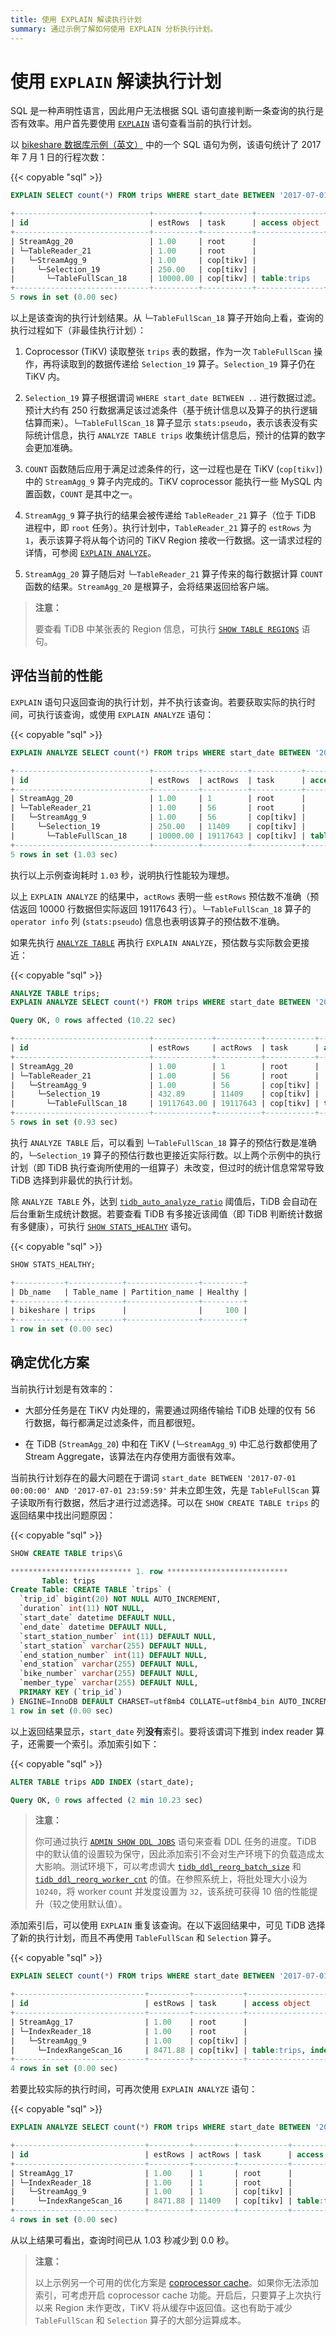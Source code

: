 ```yaml
---
title: 使用 EXPLAIN 解读执行计划
summary: 通过示例了解如何使用 EXPLAIN 分析执行计划。
---
```


# 使用 `EXPLAIN` 解读执行计划

SQL 是一种声明性语言，因此用户无法根据 SQL 语句直接判断一条查询的执行是否有效率。用户首先要使用 [`EXPLAIN`](/sql-statements/sql-statement-explain.md) 语句查看当前的执行计划。

以 [bikeshare 数据库示例（英文）](https://docs.pingcap.com/tidb/stable/import-example-data) 中的一个 SQL 语句为例，该语句统计了 2017 年 7 月 1 日的行程次数：

{{< copyable "sql" >}}

```sql
EXPLAIN SELECT count(*) FROM trips WHERE start_date BETWEEN '2017-07-01 00:00:00' AND '2017-07-01 23:59:59';
```

```sql
+------------------------------+----------+-----------+---------------+------------------------------------------------------------------------------------------------------------------------+
| id                           | estRows  | task      | access object | operator info                                                                                                          |
+------------------------------+----------+-----------+---------------+------------------------------------------------------------------------------------------------------------------------+
| StreamAgg_20                 | 1.00     | root      |               | funcs:count(Column#13)->Column#11                                                                                      |
| └─TableReader_21             | 1.00     | root      |               | data:StreamAgg_9                                                                                                       |
|   └─StreamAgg_9              | 1.00     | cop[tikv] |               | funcs:count(1)->Column#13                                                                                              |
|     └─Selection_19           | 250.00   | cop[tikv] |               | ge(bikeshare.trips.start_date, 2017-07-01 00:00:00.000000), le(bikeshare.trips.start_date, 2017-07-01 23:59:59.000000) |
|       └─TableFullScan_18     | 10000.00 | cop[tikv] | table:trips   | keep order:false, stats:pseudo                                                                                         |
+------------------------------+----------+-----------+---------------+------------------------------------------------------------------------------------------------------------------------+
5 rows in set (0.00 sec)
```

以上是该查询的执行计划结果。从 `└─TableFullScan_18` 算子开始向上看，查询的执行过程如下（非最佳执行计划）：

1. Coprocessor (TiKV) 读取整张 `trips` 表的数据，作为一次 `TableFullScan` 操作，再将读取到的数据传递给 `Selection_19` 算子。`Selection_19` 算子仍在 TiKV 内。

2. `Selection_19` 算子根据谓词 `WHERE start_date BETWEEN ..` 进行数据过滤。预计大约有 250 行数据满足该过滤条件（基于统计信息以及算子的执行逻辑估算而来）。`└─TableFullScan_18` 算子显示 `stats:pseudo`，表示该表没有实际统计信息，执行 `ANALYZE TABLE trips` 收集统计信息后，预计的估算的数字会更加准确。

3. `COUNT` 函数随后应用于满足过滤条件的行，这一过程也是在 TiKV (`cop[tikv]`) 中的 `StreamAgg_9` 算子内完成的。TiKV coprocessor 能执行一些 MySQL 内置函数，`COUNT` 是其中之一。

4. `StreamAgg_9` 算子执行的结果会被传递给 `TableReader_21` 算子（位于 TiDB 进程中，即 `root` 任务）。执行计划中，`TableReader_21` 算子的 `estRows` 为 `1`，表示该算子将从每个访问的 TiKV Region 接收一行数据。这一请求过程的详情，可参阅 [`EXPLAIN ANALYZE`](/sql-statements/sql-statement-explain-analyze.md)。

5. `StreamAgg_20` 算子随后对 `└─TableReader_21` 算子传来的每行数据计算 `COUNT` 函数的结果。`StreamAgg_20` 是根算子，会将结果返回给客户端。

> **注意：**
> 
> 要查看 TiDB 中某张表的 Region 信息，可执行 [`SHOW TABLE REGIONS`](/sql-statements/sql-statement-show-table-regions.md) 语句。

## 评估当前的性能

`EXPLAIN` 语句只返回查询的执行计划，并不执行该查询。若要获取实际的执行时间，可执行该查询，或使用 `EXPLAIN ANALYZE` 语句：

{{< copyable "sql" >}}

```sql
EXPLAIN ANALYZE SELECT count(*) FROM trips WHERE start_date BETWEEN '2017-07-01 00:00:00' AND '2017-07-01 23:59:59';
```

```sql
+------------------------------+----------+----------+-----------+---------------+---------------------------------------------------------------------------------------------------------------------------------------------------------------------------------------------------------------------------------------------------+------------------------------------------------------------------------------------------------------------------------+-----------+------+
| id                           | estRows  | actRows  | task      | access object | execution info                                                                                                                                                                                                                                    | operator info                                                                                                          | memory    | disk |
+------------------------------+----------+----------+-----------+---------------+---------------------------------------------------------------------------------------------------------------------------------------------------------------------------------------------------------------------------------------------------+------------------------------------------------------------------------------------------------------------------------+-----------+------+
| StreamAgg_20                 | 1.00     | 1        | root      |               | time:1.031417203s, loops:2                                                                                                                                                                                                                        | funcs:count(Column#13)->Column#11                                                                                      | 632 Bytes | N/A  |
| └─TableReader_21             | 1.00     | 56       | root      |               | time:1.031408123s, loops:2, cop_task: {num: 56, max: 782.147269ms, min: 5.759953ms, avg: 252.005927ms, p95: 609.294603ms, max_proc_keys: 910371, p95_proc_keys: 704775, tot_proc: 11.524s, tot_wait: 580ms, rpc_num: 56, rpc_time: 14.111932641s} | data:StreamAgg_9                                                                                                       | 328 Bytes | N/A  |
|   └─StreamAgg_9              | 1.00     | 56       | cop[tikv] |               | proc max:640ms, min:8ms, p80:276ms, p95:480ms, iters:18695, tasks:56                                                                                                                                                                              | funcs:count(1)->Column#13                                                                                              | N/A       | N/A  |
|     └─Selection_19           | 250.00   | 11409    | cop[tikv] |               | proc max:640ms, min:8ms, p80:276ms, p95:476ms, iters:18695, tasks:56                                                                                                                                                                              | ge(bikeshare.trips.start_date, 2017-07-01 00:00:00.000000), le(bikeshare.trips.start_date, 2017-07-01 23:59:59.000000) | N/A       | N/A  |
|       └─TableFullScan_18     | 10000.00 | 19117643 | cop[tikv] | table:trips   | proc max:612ms, min:8ms, p80:248ms, p95:460ms, iters:18695, tasks:56                                                                                                                                                                              | keep order:false, stats:pseudo                                                                                         | N/A       | N/A  |
+------------------------------+----------+----------+-----------+---------------+---------------------------------------------------------------------------------------------------------------------------------------------------------------------------------------------------------------------------------------------------+------------------------------------------------------------------------------------------------------------------------+-----------+------+
5 rows in set (1.03 sec)
```

执行以上示例查询耗时 `1.03` 秒，说明执行性能较为理想。

以上 `EXPLAIN ANALYZE` 的结果中，`actRows` 表明一些 `estRows` 预估数不准确（预估返回 10000 行数据但实际返回 19117643 行）。`└─TableFullScan_18` 算子的 `operator info` 列 (`stats:pseudo`) 信息也表明该算子的预估数不准确。

如果先执行 [`ANALYZE TABLE`](/sql-statements/sql-statement-analyze-table.md) 再执行 `EXPLAIN ANALYZE`，预估数与实际数会更接近：

{{< copyable "sql" >}}

```sql
ANALYZE TABLE trips;
EXPLAIN ANALYZE SELECT count(*) FROM trips WHERE start_date BETWEEN '2017-07-01 00:00:00' AND '2017-07-01 23:59:59';
```

```sql
Query OK, 0 rows affected (10.22 sec)

+------------------------------+-------------+----------+-----------+---------------+--------------------------------------------------------------------------------------------------------------------------------------------------------------------------------------------------------------------------------------------------+------------------------------------------------------------------------------------------------------------------------+-----------+------+
| id                           | estRows     | actRows  | task      | access object | execution info                                                                                                                                                                                                                                   | operator info                                                                                                          | memory    | disk |
+------------------------------+-------------+----------+-----------+---------------+--------------------------------------------------------------------------------------------------------------------------------------------------------------------------------------------------------------------------------------------------+------------------------------------------------------------------------------------------------------------------------+-----------+------+
| StreamAgg_20                 | 1.00        | 1        | root      |               | time:926.393612ms, loops:2                                                                                                                                                                                                                       | funcs:count(Column#13)->Column#11                                                                                      | 632 Bytes | N/A  |
| └─TableReader_21             | 1.00        | 56       | root      |               | time:926.384792ms, loops:2, cop_task: {num: 56, max: 850.94424ms, min: 6.042079ms, avg: 234.987725ms, p95: 495.474806ms, max_proc_keys: 910371, p95_proc_keys: 704775, tot_proc: 10.656s, tot_wait: 904ms, rpc_num: 56, rpc_time: 13.158911952s} | data:StreamAgg_9                                                                                                       | 328 Bytes | N/A  |
|   └─StreamAgg_9              | 1.00        | 56       | cop[tikv] |               | proc max:592ms, min:4ms, p80:244ms, p95:480ms, iters:18695, tasks:56                                                                                                                                                                             | funcs:count(1)->Column#13                                                                                              | N/A       | N/A  |
|     └─Selection_19           | 432.89      | 11409    | cop[tikv] |               | proc max:592ms, min:4ms, p80:244ms, p95:480ms, iters:18695, tasks:56                                                                                                                                                                             | ge(bikeshare.trips.start_date, 2017-07-01 00:00:00.000000), le(bikeshare.trips.start_date, 2017-07-01 23:59:59.000000) | N/A       | N/A  |
|       └─TableFullScan_18     | 19117643.00 | 19117643 | cop[tikv] | table:trips   | proc max:564ms, min:4ms, p80:228ms, p95:456ms, iters:18695, tasks:56                                                                                                                                                                             | keep order:false                                                                                                       | N/A       | N/A  |
+------------------------------+-------------+----------+-----------+---------------+--------------------------------------------------------------------------------------------------------------------------------------------------------------------------------------------------------------------------------------------------+------------------------------------------------------------------------------------------------------------------------+-----------+------+
5 rows in set (0.93 sec)
```

执行 `ANALYZE TABLE` 后，可以看到 `└─TableFullScan_18` 算子的预估行数是准确的，`└─Selection_19` 算子的预估行数也更接近实际行数。以上两个示例中的执行计划（即 TiDB 执行查询所使用的一组算子）未改变，但过时的统计信息常常导致 TiDB 选择到非最优的执行计划。

除 `ANALYZE TABLE` 外，达到 [`tidb_auto_analyze_ratio`](/system-variables.md#tidb_auto_analyze_ratio) 阈值后，TiDB 会自动在后台重新生成统计数据。若要查看 TiDB 有多接近该阈值（即 TiDB 判断统计数据有多健康），可执行 [`SHOW STATS_HEALTHY`](/sql-statements/sql-statement-show-stats-healthy.md) 语句。

{{< copyable "sql" >}}

```sql
SHOW STATS_HEALTHY;
```

```sql
+-----------+------------+----------------+---------+
| Db_name   | Table_name | Partition_name | Healthy |
+-----------+------------+----------------+---------+
| bikeshare | trips      |                |     100 |
+-----------+------------+----------------+---------+
1 row in set (0.00 sec)
```

## 确定优化方案

当前执行计划是有效率的：

* 大部分任务是在 TiKV 内处理的，需要通过网络传输给 TiDB 处理的仅有 56 行数据，每行都满足过滤条件，而且都很短。

* 在 TiDB (`StreamAgg_20`) 中和在 TiKV (`└─StreamAgg_9`) 中汇总行数都使用了 Stream Aggregate，该算法在内存使用方面很有效率。

当前执行计划存在的最大问题在于谓词 `start_date BETWEEN '2017-07-01 00:00:00' AND '2017-07-01 23:59:59'` 并未立即生效，先是 `TableFullScan` 算子读取所有行数据，然后才进行过滤选择。可以在 `SHOW CREATE TABLE trips` 的返回结果中找出问题原因：

{{< copyable "sql" >}}

```sql
SHOW CREATE TABLE trips\G
```

```sql
*************************** 1. row ***************************
       Table: trips
Create Table: CREATE TABLE `trips` (
  `trip_id` bigint(20) NOT NULL AUTO_INCREMENT,
  `duration` int(11) NOT NULL,
  `start_date` datetime DEFAULT NULL,
  `end_date` datetime DEFAULT NULL,
  `start_station_number` int(11) DEFAULT NULL,
  `start_station` varchar(255) DEFAULT NULL,
  `end_station_number` int(11) DEFAULT NULL,
  `end_station` varchar(255) DEFAULT NULL,
  `bike_number` varchar(255) DEFAULT NULL,
  `member_type` varchar(255) DEFAULT NULL,
  PRIMARY KEY (`trip_id`)
) ENGINE=InnoDB DEFAULT CHARSET=utf8mb4 COLLATE=utf8mb4_bin AUTO_INCREMENT=20477318
1 row in set (0.00 sec)
```

以上返回结果显示，`start_date` 列**没有**索引。要将该谓词下推到 index reader 算子，还需要一个索引。添加索引如下：

{{< copyable "sql" >}}

```sql
ALTER TABLE trips ADD INDEX (start_date);
```

```sql
Query OK, 0 rows affected (2 min 10.23 sec)
```

> **注意：**
> 
> 你可通过执行 [`ADMIN SHOW DDL JOBS`](/sql-statements/sql-statement-admin.md) 语句来查看 DDL 任务的进度。TiDB 中的默认值的设置较为保守，因此添加索引不会对生产环境下的负载造成太大影响。测试环境下，可以考虑调大 [`tidb_ddl_reorg_batch_size`](/system-variables.md#tidb_ddl_reorg_batch_size) 和 [`tidb_ddl_reorg_worker_cnt`](/system-variables.md#tidb_ddl_reorg_worker_cnt) 的值。在参照系统上，将批处理大小设为 `10240`，将 worker count 并发度设置为 `32`，该系统可获得 10 倍的性能提升（较之使用默认值）。

添加索引后，可以使用 `EXPLAIN` 重复该查询。在以下返回结果中，可见 TiDB 选择了新的执行计划，而且不再使用 `TableFullScan` 和 `Selection` 算子。

{{< copyable "sql" >}}

```sql
EXPLAIN SELECT count(*) FROM trips WHERE start_date BETWEEN '2017-07-01 00:00:00' AND '2017-07-01 23:59:59';
```

```sql
+-----------------------------+---------+-----------+-------------------------------------------+-------------------------------------------------------------------+
| id                          | estRows | task      | access object                             | operator info                                                     |
+-----------------------------+---------+-----------+-------------------------------------------+-------------------------------------------------------------------+
| StreamAgg_17                | 1.00    | root      |                                           | funcs:count(Column#13)->Column#11                                 |
| └─IndexReader_18            | 1.00    | root      |                                           | index:StreamAgg_9                                                 |
|   └─StreamAgg_9             | 1.00    | cop[tikv] |                                           | funcs:count(1)->Column#13                                         |
|     └─IndexRangeScan_16     | 8471.88 | cop[tikv] | table:trips, index:start_date(start_date) | range:[2017-07-01 00:00:00,2017-07-01 23:59:59], keep order:false |
+-----------------------------+---------+-----------+-------------------------------------------+-------------------------------------------------------------------+
4 rows in set (0.00 sec)
```

若要比较实际的执行时间，可再次使用 `EXPLAIN ANALYZE` 语句：

{{< copyable "sql" >}}

```sql
EXPLAIN ANALYZE SELECT count(*) FROM trips WHERE start_date BETWEEN '2017-07-01 00:00:00' AND '2017-07-01 23:59:59';
```

```sql
+-----------------------------+---------+---------+-----------+-------------------------------------------+------------------------------------------------------------------------------------------------------------------+-------------------------------------------------------------------+-----------+------+
| id                          | estRows | actRows | task      | access object                             | execution info                                                                                                   | operator info                                                     | memory    | disk |
+-----------------------------+---------+---------+-----------+-------------------------------------------+------------------------------------------------------------------------------------------------------------------+-------------------------------------------------------------------+-----------+------+
| StreamAgg_17                | 1.00    | 1       | root      |                                           | time:4.516728ms, loops:2                                                                                         | funcs:count(Column#13)->Column#11                                 | 372 Bytes | N/A  |
| └─IndexReader_18            | 1.00    | 1       | root      |                                           | time:4.514278ms, loops:2, cop_task: {num: 1, max:4.462288ms, proc_keys: 11409, rpc_num: 1, rpc_time: 4.457148ms} | index:StreamAgg_9                                                 | 238 Bytes | N/A  |
|   └─StreamAgg_9             | 1.00    | 1       | cop[tikv] |                                           | time:4ms, loops:12                                                                                               | funcs:count(1)->Column#13                                         | N/A       | N/A  |
|     └─IndexRangeScan_16     | 8471.88 | 11409   | cop[tikv] | table:trips, index:start_date(start_date) | time:4ms, loops:12                                                                                               | range:[2017-07-01 00:00:00,2017-07-01 23:59:59], keep order:false | N/A       | N/A  |
+-----------------------------+---------+---------+-----------+-------------------------------------------+------------------------------------------------------------------------------------------------------------------+-------------------------------------------------------------------+-----------+------+
4 rows in set (0.00 sec)
```

从以上结果可看出，查询时间已从 1.03 秒减少到 0.0 秒。

> **注意：**
> 
> 以上示例另一个可用的优化方案是 [coprocessor cache](/coprocessor-cache.md)。如果你无法添加索引，可考虑开启 coprocessor cache 功能。开启后，只要算子上次执行以来 Region 未作更改，TiKV 将从缓存中返回值。这也有助于减少 `TableFullScan` 和 `Selection` 算子的大部分运算成本。
